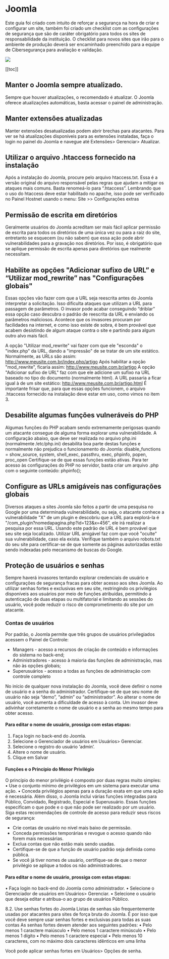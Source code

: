 # Joomla

Este guia foi criado com intuito de reforçar a segurança na hora de criar e configurar um site, também foi criado um checklist com as configurações de segurança que são de caráter obrigatório para todos os sites de responsabilidade da instituição. O checklist para novos sites que irão para o ambiente de produção deverá ser encaminhado preenchido para a equipe de Cibersegurança para avaliação e validação.

![](/img/website.jpg)

[[toc]]

## Manter o Joomla sempre atualizado.
Sempre que houver atualizações, o recomendado é atualizar. 
O Joomla oferece atualizações automáticas, basta acessar o painel de administração.
 

## Manter extensões atualizadas
Manter extensões desatualizadas podem abrir brechas para atacantes.
Para ver se há atualizações disponíveis para as extensões instaladas, faça o login no painel do Joomla e navegue até Extensões> Gerenciar> Atualizar.
 

## Utilizar o arquivo .htaccess fornecido na instalação
Após a instalação do Joomla, procure pelo arquivo htaccess.txt. Essa é a versão original do arquivo responsável pelas regras que ajudam a mitigar os ataques mais comuns. Basta renomeá-lo para “.htaccess”.
Lembrando que o uso do htaccess deve estar habilitado no apache, isso pode ser verificado no Painel Hostnet usando o menu: Site >> Configurações extras

	
## Permissão de escrita em diretórios
Geralmente usuários do Joomla acreditam ser mais fácil aplicar permissão de escrita para todos os diretórios de uma única vez ou para a raiz do site, entretanto se esquecem (ou não sabem) que essa ação pode abrir vulnerabilidades para a gravação nos diretórios. Por isso, é obrigatório que se aplique permissão de escrita apenas para diretórios que realmente necessitam.

## Habilite as opções "Adicionar sufixo de URL” e “Utilizar mod_rewrite” nas "Configurações globais"
Essas opções vão fazer com que a URL seja reescrita antes do Joomla interpretar a solicitação. Isso dificulta ataques que utilizam a URL para passagem de parâmetros. O invasor pode acabar conseguindo “driblar” essa opção caso descubra o padrão de reescrita da URL e enviando os parâmetros maliciosos. Acontece que os invasores procuram por facilidades na internet, e como isso existe de sobra, é bem provável que acabem desistindo de algum ataque contra o site e partindo para algum outro alvo mais fácil.
 
A opção "Utilizar mod_rewrite" vai fazer com que ele "esconda" o "index.php" da URL, dando a "impressão" de se tratar de um site estático. Normalmente, as URLs são assim:
http://www.meusite.com.br/index.php/artigo
Após habilitar a opção "mod_rewrite", ficaria assim:
http://www.meusite.com.br/artigo
A opção "Adicionar sufixo de URL" faz com que ele adicione um sufixo na URL baseado no tipo do documento (normalmente html). A URL passaria a ficar igual à de um site estático:
http://www.meusite.com.br/artigo.html
É importante frisar que, para que essas opções funcionem, o arquivo .htaccess fornecido na instalação deve estar em uso, como vimos no item 3.


## Desabilite algumas funções vulneráveis do PHP
Algumas funções do PHP acabam sendo extremamente perigosas quando um atacante consegue de alguma forma explorar uma vulnerabilidade. A configuração abaixo, que deve ser realizada no arquivo php.ini (normalmente /etc/php.ini) desabilita boa parte destas funções e normalmente não prejudica o funcionamento do Joomla:
disable_functions = show_source, system, shell_exec, passthru, exec, phpinfo, popen, proc_open
Certifique-se de que essas funções estão ativas. Para ter acesso às configurações do PHP no servidor, basta criar um arquivo .php com o seguinte conteúdo:
phpinfo();

## Configure as URLs amigáveis nas configurações globais
Diversos ataques a sites Joomla são feitos a partir de uma pesquisa no Google por uma determinada vulnerabilidade, ou seja, o atacante conhece a vulnerabilidade "X" de um plugin e descobriu que a URL para explorá-la é "/com_plugin?nomedapagina.php?id=123&x=456", ele irá realizar a pesquisa por essa URL. Usando este padrão de URL é bem provável que seu site seja localizado. Utilizar URL amigável faz com que você "oculte" sua vulnerabilidade, caso ela exista. Verifique também o arquivo robots.txt do seu site para certificar-se de que somente as páginas autorizadas estão sendo indexadas pelo mecanismo de buscas do Google.

## Proteção de usuários e senhas
Sempre haverá invasores tentando explorar credenciais de usuário e configurações de segurança fracas para obter acesso aos sites Joomla.
Ao utilizar senhas fortes e exclusivas em seu site, restringindo os privilégios disponíveis aos usuários por meio de funções atribuídas, permitindo a autenticação de duas etapas ou multifatorial e limitando as sessões do usuário, você pode reduzir o risco de comprometimento do site por um atacante.

### Contas de usuários
Por padrão, o Joomla permite que três grupos de usuários privilegiados acessem o Painel de Controle:

- Managers - acesso a recursos de criação de conteúdo e informações do sistema no back-end;
- Administradores - acesso à maioria das funções de administração, mas não às opções globais;
- Superusuários - acesso a todas as funções de administração com controle completo

No início de qualquer nova instalação do Joomla, você deve definir o nome de usuário e a senha do administrador. Certifique-se de que seu nome de usuário não seja “demo”, “admin” ou “administrador”.
Ao alterar o nome de usuário, você aumenta a dificuldade de acesso à conta. Um invasor deve adivinhar corretamente o nome de usuário e a senha ao mesmo tempo para obter acesso.

#### Para editar o nome de usuário, prossiga com estas etapas:
1.	Faça login no back-end do Joomla.
2.	Selecione o Gerenciador de usuários em Usuários> Gerenciar.
3.	Selecione o registro do usuário ‘admin’.
4.	Altere o nome de usuário.
5.	Clique em Salvar

#### Funções e o Princípio do Menor Privilégio
O princípio do menor privilégio é composto por duas regras muito simples:
•	Use o conjunto mínimo de privilégios em um sistema para executar uma ação.
•	Conceda privilégios apenas para a duração exata em que uma ação é necessária.
Além disso, o Joomla inclui várias funções integradas para Público, Convidado, Registrado, Especial e Superusuário. Essas funções especificam o que pode e o que não pode ser realizado por um usuário.
Siga estas recomendações de controle de acesso para reduzir seus riscos de segurança:

- Crie contas de usuário no nível mais baixo de permissão.
- Conceda permissões temporárias e revogue o acesso quando não forem mais necessárias.
- Exclua contas que não estão mais sendo usadas.
- Certifique-se de que a função de usuário padrão seja definida como pública.
- Se você já tiver nomes de usuário, certifique-se de que o menor privilégio se aplique a todos os não administradores.


#### Para editar o nome de usuário, prossiga com estas etapas:
•	Faça login no back-end do Joomla como administrador.
•	Selecione o Gerenciador de usuários em Usuários> Gerenciar.
•	Selecione o usuário que deseja editar e atribua-o ao grupo de usuários Público.

 

8.2.	Use senhas fortes do Joomla
Listas de senhas são frequentemente usadas por atacantes para sites de força bruta do Joomla. É por isso que você deve sempre usar senhas fortes e exclusivas para todas as suas contas
As senhas fortes devem atender aos seguintes padrões:
•	Pelo menos 1 caractere maiúsculo
•	Pelo menos 1 caractere minúsculo
•	Pelo menos 1 dígito
•	Pelo menos 1 caractere especial
•	Pelo menos 10 caracteres, com no máximo dois caracteres idênticos em uma linha

Você pode aplicar senhas fortes em Usuários> Opções de senha.